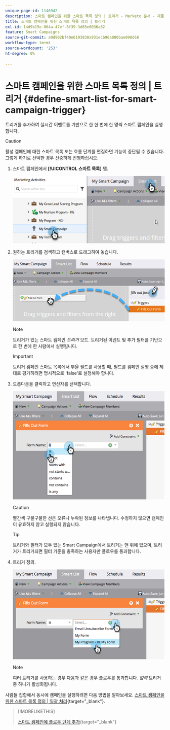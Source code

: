 ```yaml
---
unique-page-id: 1146942
description: 스마트 캠페인을 위한 스마트 목록 정의 | 트리거 - Marketo 문서 - 제품 설명서
title: 스마트 캠페인을 위한 스마트 목록 정의 | 트리거
exl-id: 14d9b15e-864a-47ef-8f39-3d65e6036a82
feature: Smart Campaigns
source-git-commit: a9d902bf40e6193838a931ecb96a080bae098d68
workflow-type: tm+mt
source-wordcount: '253'
ht-degree: 0%

---
```


# 스마트 캠페인을 위한 스마트 목록 정의 | 트리거 {#define-smart-list-for-smart-campaign-trigger}

트리거를 추가하여 실시간 이벤트를 기반으로 한 한 번에 한 명씩 스마트 캠페인을 실행합니다.

>[!CAUTION]
>
>활성 캠페인에 대한 스마트 목록 또는 흐름 단계를 편집하면 기능이 중단될 수 있습니다. 그렇게 하기로 선택한 경우 신중하게 진행하십시오.

1. 스마트 캠페인에서 **[!UICONTROL 스마트 목록]** 탭.

   ![](assets/define-smart-list-for-smart-campaign-trigger-1.png)

1. 원하는 트리거를 검색하고 캔버스로 드래그하여 놓습니다.

   ![](assets/define-smart-list-for-smart-campaign-trigger-2.png)

   >[!NOTE]
   >
   >트리거가 있는 스마트 캠페인 _트리거_ 모드. 트리거된 이벤트 및 추가 필터를 기반으로 한 번에 한 사람에서 실행됩니다.

   >[!IMPORTANT]
   >
   >트리거 캠페인 스마트 목록에서 부울 필드를 사용할 때, 필드를 캠페인 실행 중에 제대로 평가하려면 명시적으로 &#39;false&#39;로 설정해야 합니다.

1. 드롭다운을 클릭하고 연산자를 선택합니다.

   ![](assets/define-smart-list-for-smart-campaign-trigger-3.png)

   >[!CAUTION]
   >
   >빨간색 구불구불한 선은 오류나 누락된 정보를 나타냅니다. 수정하지 않으면 캠페인이 유효하지 않고 실행되지 않습니다.

   >[!TIP]
   >
   >트리거와 필터가 모두 있는 Smart Campaign에서 트리거는 맨 위에 있으며, 트리거가 트리거되면 필터 기준을 충족하는 사용자만 플로우를 통과합니다.

1. 트리거 정의.

   ![](assets/define-smart-list-for-smart-campaign-trigger-4.png)

   >[!NOTE]
   >
   >여러 트리거를 사용하는 경우 다음과 같은 경우 플로우를 통과합니다. _임의_ 트리거 중 하나가 활성화됩니다.

사람들 집합에서 동시에 캠페인을 실행하려면 다음 방법을 알아보세요. [스마트 캠페인을 위한 스마트 목록 정의 | 일괄 처리](/help/marketo/product-docs/core-marketo-concepts/smart-campaigns/creating-a-smart-campaign/define-smart-list-for-smart-campaign-batch.md){target="_blank"}.

>[!MORELIKETHIS]
>
>[스마트 캠페인에 플로우 단계 추가](/help/marketo/product-docs/core-marketo-concepts/smart-campaigns/flow-actions/add-a-flow-step-to-a-smart-campaign.md){target="_blank"}
